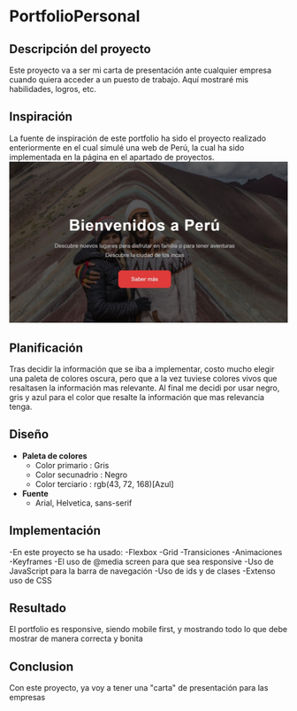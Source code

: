 # PortfolioPersonal

## Descripción del proyecto

Este proyecto va a ser mi carta de presentación ante cualquier empresa cuando quiera acceder a un puesto de trabajo. Aquí mostraré mis habilidades, logros, etc.

## Inspiración

La fuente de inspiración de este portfolio ha sido el proyecto realizado enteriormente en el cual simulé una web de Perú, la cual ha sido implementada en la página en el apartado de proyectos.
![Captura de pantalla del wireframe](./imgs/peru.jpg)

## Planificación

Tras decidir la información que se iba a implementar, costo mucho elegir una paleta de colores oscura, pero que a la vez tuviese colores vivos que resaltasen la información mas relevante. Al final me decidi por usar negro, gris y azul para el color que resalte la información que mas relevancia tenga.

## Diseño

- **Paleta de colores**
  - Color primario : Gris
  - Color secunadrio : Negro
  - Color terciario : rgb(43, 72, 168)[Azul]
- **Fuente**
  - Arial, Helvetica, sans-serif

## Implementación

-En este proyecto se ha usado:
-Flexbox
-Grid
-Transiciones
-Animaciones
-Keyframes
-El uso de @media screen para que sea responsive
-Uso de JavaScript para la barra de navegación
-Uso de ids y de clases
-Extenso uso de CSS

## Resultado

El portfolio es responsive, siendo mobile first, y mostrando todo lo que debe mostrar de manera correcta y bonita

## Conclusion

Con este proyecto, ya voy a tener una "carta" de presentación para las empresas
